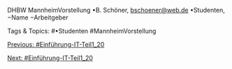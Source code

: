 DHBW MannheimVorstellung
•B. Schöner, bschoener@web.de
•Studenten, 
−Name
−Arbeitgeber

   Tags & Topics:
   #•Studenten
   #MannheimVorstellung

[Previous: #Einführung-IT-Teil1_20](Einführung-IT-Teil1_20.md)

[Next: #Einführung-IT-Teil1_20](Einführung-IT-Teil1_20.md)